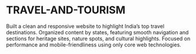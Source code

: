 # TRAVEL-AND-TOURISM
Built a clean and responsive website to highlight India’s top travel destinations. Organized content by states, featuring  smooth navigation and sections for heritage sites, nature spots, and cultural highlights. Focused on performance and mobile-friendliness using only core web technologies.
